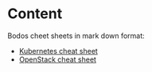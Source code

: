 # Content
Bodos cheet sheets in mark down format:
* [Kubernetes cheat sheet](kubernetes.md)
* [OpenStack cheat sheet](openstack.md)